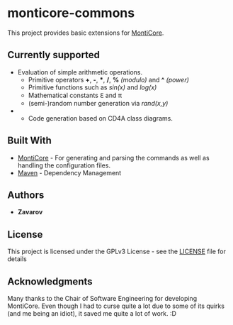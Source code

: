 # monticore-commons

This project provides basic extensions for [MontiCore](http://monticore.org/).


## Currently supported


* Evaluation of simple arithmetic operations.
  * Primitive operators **+**, **-**, **&#x2A;**, **/**, **%** *(modulo)* and **^** *(power)*
  * Primitive functions such as *sin(x)* and *log(x)*
  * Mathematical constants &#x2107; and &#x3C0;
  * (semi-)random number generation via *rand(x,y)*
*
  * Code generation based on CD4A class diagrams.


## Built With

* [MontiCore](https://github.com/MontiCore/monticore) - For generating and parsing the commands as well as handling the configuration files.
* [Maven](https://maven.apache.org/) - Dependency Management

## Authors

* **Zavarov**

## License

This project is licensed under the GPLv3 License - see the [LICENSE](LICENSE) file for details

## Acknowledgments
Many thanks to the Chair of Software Engineering for developing MontiCore.
Even though I had to curse quite a lot due to some of its quirks (and me being an idiot), it saved me quite a lot of work. :D